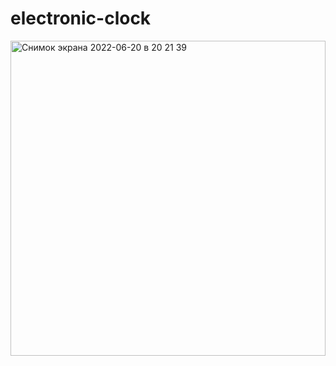 # electronic-clock
<img width="504" alt="Снимок экрана 2022-06-20 в 20 21 39" src="https://user-images.githubusercontent.com/83859600/174652262-fe5c99ee-d697-424e-b007-aba840dc4d81.png">

